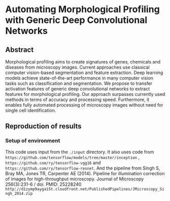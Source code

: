 # Automating Morphological Profiling with Generic Deep Convolutional Networks

## Abstract
Morphological profiling aims to create signatures of genes, chemicals and diseases from microscopy images. Current approaches use classical computer vision-based segmentation and feature extraction. Deep learning models achieve state-of-the-art performance in many computer vision tasks such as classification and segmentation. We propose to transfer activation features of generic deep convolutional networks to extract features for morphological profiling. Our approach surpasses currently used methods in terms of accuracy and processing speed. Furthermore, it enables fully automated processing of microscopy images without need for single cell identification.

## Reproduction of results
### Setup of environment

This code uses input from the `./input` directory. It also uses code from `https://github.com/tensorflow/models/tree/master/inception` , `https://github.com/ry/tensorflow-vgg16` and `https://github.com/ry/tensorflow-resnet`. And the pipeline from Singh S, Bray MA, Jones TR, Carpenter AE (2014). Pipeline for illumination correction of images for high-throughput microscopy. Journal of Microscopy 256(3):231-6 / doi. PMID: 25228240 `http://d1zymp9ayga15t.cloudfront.net/PublishedPipelines/JMicroscopy_Singh_2014.zip`
